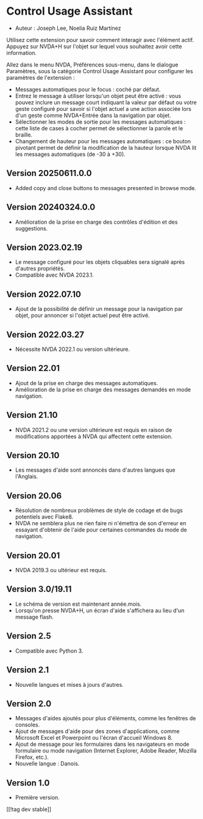 # Control Usage Assistant #

* Auteur : Joseph Lee, Noelia Ruiz Martínez

Utilisez cette extension pour savoir comment interagir avec l'élément
actif. Appuyez sur NVDA+H sur l'objet sur lequel vous souhaitez avoir cette
information.

Allez dans le menu NVDA, Préférences sous-menu, dans le dialogue Paramètres,
sous la catégorie Control Usage Assistant pour configurer les paramètres de
l'extension :

* Messages automatiques pour le focus : coché par défaut.
* Entrez le message à utiliser lorsqu'un objet peut être activé : vous
  pouvez inclure un message court indiquant la valeur par défaut ou votre
  geste configuré pour savoir si l'objet actuel a une action associée lors
  d'un geste comme NVDA+Entrée dans la navigation par objet.
* Sélectionner les modes de sortie pour les messages automatiques : cette
  liste de cases à cocher permet de sélectionner la parole et le braille.
* Changement de hauteur pour les messages automatiques : ce bouton pivotant
  permet de définir la modification de la hauteur lorsque NVDA lit les
  messages automatiques (de -30 à +30).

## Version 20250611.0.0

* Added copy and close buttons to messages presented in browse mode.

## Version 20240324.0.0

* Amélioration de la prise en charge des contrôles d'édition et des
  suggestions.

## Version 2023.02.19

* Le message configuré pour les objets cliquables sera signalé après
  d'autres propriétés.
* Compatible avec NVDA 2023.1.

## Version 2022.07.10

* Ajout de la possibilité de définir un message pour la navigation par
  objet, pour annoncer si l'objet actuel peut être activé.

## Version 2022.03.27

* Nécessite NVDA 2022.1 ou version ultérieure.

## Version 22.01

* Ajout de la prise en charge des messages automatiques.
* Amélioration de la prise en charge des messages demandés en mode
  navigation.

## Version 21.10

* NVDA 2021.2 ou une version ultérieure est requis en raison de
  modifications apportées à NVDA qui affectent cette extension.

## Version 20.10

* Les messages d'aide sont annoncés dans d'autres langues que l'Anglais.

## Version 20.06

* Résolution de nombreux problèmes de style de codage et de bugs potentiels
  avec Flake8.
* NVDA ne semblera plus ne rien faire ni n'émettra de son d'erreur en
  essayant d'obtenir de l'aide pour certaines commandes du mode de
  navigation.

## Version 20.01

* NVDA 2019.3 ou ultérieur est requis.

## Version 3.0/19.11

* Le schéma de version est maintenant année.mois.
* Lorsqu'on presse NVDA+H, un écran d'aide s'affichera au lieu d'un message
  flash.

## Version 2.5

* Compatible avec Python 3.

## Version 2.1

* Nouvelle langues et mises à jours d'autres.

## Version 2.0

* Messages d'aides ajoutés pour plus d'éléments, comme les fenêtres de
  consoles.
* Ajout de messages d'aide pour des zones d'applications, comme Microsoft
  Excel et Powerpoint ou l'écran d'accueil Windows 8.
* Ajout de message pour les formulaires dans les navigateurs en mode
  formulaire ou mode navigation (Internet Explorer, Adobe Reader, Mozilla
  Firefox, etc.).
* Nouvelle langue : Danois.

## Version 1.0

* Première version.

[[!tag dev stable]]
